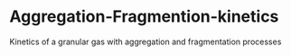 # Aggregation-Fragmention-kinetics
Kinetics of a granular gas with aggregation and fragmentation processes
